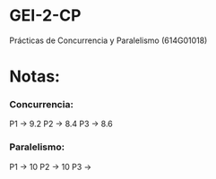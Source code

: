 # GEI-2-CP
Prácticas de Concurrencia y Paralelismo (614G01018)

# Notas:

### Concurrencia:

P1 -> 9.2
P2 -> 8.4
P3 -> 8.6

### Paralelismo:

P1 -> 10
P2 -> 10
P3 -> 
